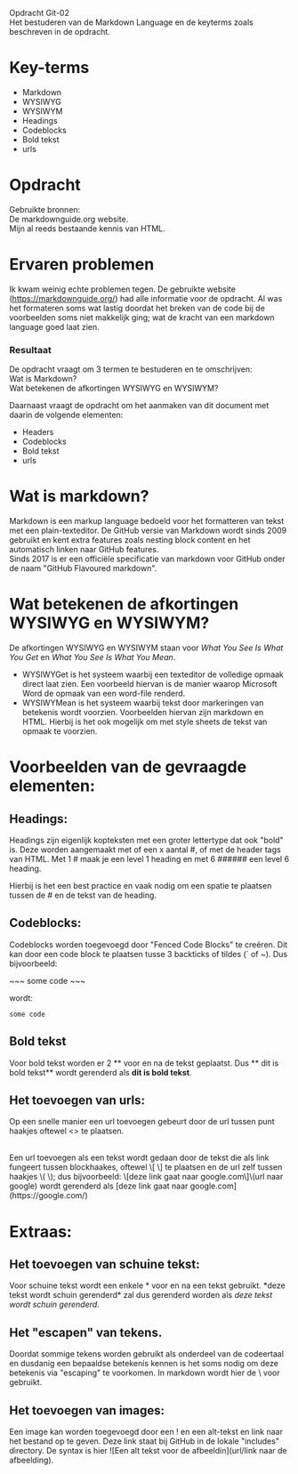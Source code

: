 Opdracht Git-02  
Het bestuderen van de Markdown Language en de keyterms zoals beschreven in de opdracht.

# Key-terms
- Markdown
- WYSIWYG
- WYSIWYM
- Headings
- Codeblocks
- Bold tekst
- urls

# Opdracht   
Gebruikte bronnen:  
De markdownguide.org website.  
Mijn al reeds bestaande kennis van HTML.


# Ervaren problemen
Ik kwam weinig echte problemen tegen. De gebruikte website (https://markdownguide.org/) had alle informatie voor de opdracht. Al was het formateren soms wat lastig doordat het breken van de code bij de voorbeelden soms niet makkelijk ging; wat de kracht van een markdown language goed laat zien.

### Resultaat
De opdracht vraagt om 3 termen te bestuderen en te omschrijven:  
Wat is Markdown?  
Wat betekenen de afkortingen WYSIWYG en WYSIWYM?  

Daarnaast vraagt de opdracht om het aanmaken van dit document met daarin de volgende elementen:
- Headers
- Codeblocks
- Bold tekst
- urls

# Wat is markdown?
Markdown is een markup language bedoeld voor het formatteren van tekst met een plain-texteditor.
De GitHub versie van Markdown wordt sinds 2009 gebruikt en kent extra features zoals nesting block content en het automatisch linken naar GitHub features.   
Sinds 2017 is er een officiële specificatie van markdown voor GitHub onder de naam "GitHub Flavoured markdown".  

# Wat betekenen de afkortingen WYSIWYG en WYSIWYM?
De afkortingen WYSIWYG en WYSIWYM staan voor *What You See Is What You Get* en *What You See Is What You Mean*. 
- WYSIWYGet is het systeem waarbij een texteditor de volledige opmaak direct laat zien. Een voorbeeld hiervan is de manier waarop Microsoft Word de opmaak van een word-file renderd.
- WYSIWYMean is het systeem waarbij tekst door markeringen van betekenis wordt voorzien. Voorbeelden hiervan zijn markdown en HTML. Hierbij is het ook mogelijk om met style sheets de tekst van opmaak te voorzien. 

# Voorbeelden van de gevraagde elementen:
## Headings:
Headings zijn eigenlijk kopteksten met een groter lettertype dat ook "bold" is.
Deze worden aangemaakt met of een x aantal #, of met de header tags van HTML.
Met 1 \# maak je een level 1 heading en met 6 \#\#\#\#\#\# een level 6 heading.

Hierbij is het een best practice en vaak nodig om een spatie te plaatsen tussen de \# en de tekst van de heading.

## Codeblocks:
Codeblocks worden toegevoegd door "Fenced Code Blocks" te creëren. Dit kan door een code block te plaatsen tusse 3 backticks of tildes (\` of ~).
Dus bijvoorbeeld:

\~\~\~
some code
\~\~\~   

wordt:
~~~  
some code
~~~  

## Bold tekst
Voor bold tekst worden er 2 \*\* voor en na de tekst geplaatst.
Dus \*\* dit is bold tekst\*\* wordt gerenderd als **dit is bold tekst**.

## Het toevoegen van urls:
Op een snelle manier een url toevoegen gebeurt door de url tussen punt haakjes oftewel \<\> te plaatsen.

<br>
Een url toevoegen als een tekst wordt gedaan door de tekst die als link fungeert tussen blockhaakes, oftewel \[ \] te plaatsen en de url zelf tussen haakjes \( \); dus bijvoorbeeld:
\[deze link gaat naar google.com\]\(url naar google) wordt gerenderd als [deze link gaat naar google.com](https://google.com/)

# Extraas:
## Het toevoegen van schuine tekst:
Voor schuine tekst wordt een enkele \* voor en na een tekst gebruikt.
\*deze tekst wordt schuin gerenderd\* zal dus gerenderd worden als *deze tekst wordt schuin gerenderd*.

## Het "escapen" van tekens.
Doordat sommige tekens worden gebruikt als onderdeel van de codeertaal en dusdanig een bepaaldse betekenis kennen is het soms nodig om deze betekenis via "escaping" te voorkomen. In markdown wordt hier de \\ voor gebruikt.

## Het toevoegen van images:
Een image kan worden toegevoegd door een ! en een alt-tekst en link naar het bestand op te geven. Deze link staat bij GitHub in de lokale "includes" directory.
De syntax is hier \!\[Een alt tekst voor de afbeeldin\]\(url/link naar de afbeelding\).